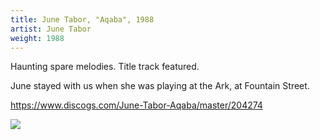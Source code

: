 ```yaml
---
title: June Tabor, "Aqaba", 1988
artist: June Tabor
weight: 1988
---
```

Haunting spare melodies. Title track featured.

June stayed with us when she was playing at the Ark, at Fountain Street.

https://www.discogs.com/June-Tabor-Aqaba/master/204274

<img src="https://img.discogs.com/TGZb-_2wU16henwyyHcM0GaxviE=/fit-in/600x600/filters:strip_icc():format(jpeg):mode_rgb():quality(90)/discogs-images/R-1665011-1264801237.jpeg.jpg" />
